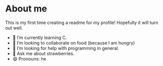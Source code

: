 # About me

This is my first time creating a readme for my profile!
Hopefully it will turn out well.

- 🌱 I’m currently learning C.
- 👯 I’m looking to collaborate on food (because I am hungry)
- 🤔 I’m looking for help with programming in general.
- 💬 Ask me about strawberries.
- 😄 Pronouns: he

